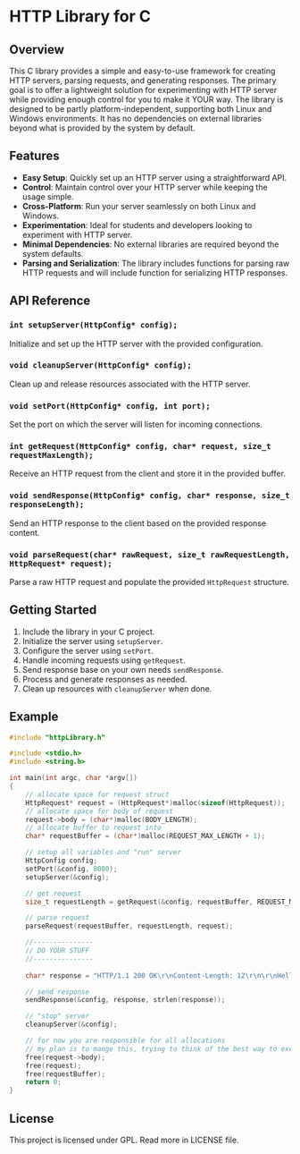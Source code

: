 # HTTP Library for C

## Overview

This C library provides a simple and easy-to-use framework for creating HTTP servers, parsing requests, and generating responses. The primary goal is to offer a lightweight solution for experimenting with HTTP server while providing enough control for you to make it YOUR way. The library is designed to be partly platform-independent, supporting both Linux and Windows environments. It has no dependencies on external libraries beyond what is provided by the system by default.

## Features

- **Easy Setup**: Quickly set up an HTTP server using a straightforward API.
- **Control**: Maintain control over your HTTP server while keeping the usage simple.
- **Cross-Platform**: Run your server seamlessly on both Linux and Windows.
- **Experimentation**: Ideal for students and developers looking to experiment with HTTP server.
- **Minimal Dependencies**: No external libraries are required beyond the system defaults.
- **Parsing and Serialization**: The library includes functions for parsing raw HTTP requests and will include function for serializing HTTP responses.

## API Reference

### `int setupServer(HttpConfig* config);`

Initialize and set up the HTTP server with the provided configuration.

### `void cleanupServer(HttpConfig* config);`

Clean up and release resources associated with the HTTP server.

### `void setPort(HttpConfig* config, int port);`

Set the port on which the server will listen for incoming connections.

### `int getRequest(HttpConfig* config, char* request, size_t requestMaxLength);`

Receive an HTTP request from the client and store it in the provided buffer.

### `void sendResponse(HttpConfig* config, char* response, size_t responseLength);`

Send an HTTP response to the client based on the provided response content.

### `void parseRequest(char* rawRequest, size_t rawRequestLength, HttpRequest* request);`

Parse a raw HTTP request and populate the provided `HttpRequest` structure.

## Getting Started

1. Include the library in your C project.
2. Initialize the server using `setupServer`.
3. Configure the server using `setPort`.
4. Handle incoming requests using `getRequest`.
5. Send response base on your own needs `sendResponse`.
6. Process and generate responses as needed.
7. Clean up resources with `cleanupServer` when done.

## Example

```c
#include "httpLibrary.h"

#include <stdio.h>
#include <string.h>

int main(int argc, char *argv[])
{
    // allocate space for request struct
    HttpRequest* request = (HttpRequest*)malloc(sizeof(HttpRequest));
    // allocate space for body of request
    request->body = (char*)malloc(BODY_LENGTH);
    // allocate buffer to request into
    char* requestBuffer = (char*)malloc(REQUEST_MAX_LENGTH + 1);

    // setup all variables and "run" server
    HttpConfig config;
    setPort(&config, 8080);
    setupServer(&config);

    // get request
    size_t requestLength = getRequest(&config, requestBuffer, REQUEST_MAX_LENGTH);

    // parse request
    parseRequest(requestBuffer, requestLength, request);

    //---------------
    // DO YOUR STUFF
    //---------------
    
    char* response = "HTTP/1.1 200 OK\r\nContent-Length: 12\r\n\r\nHello, World!";

    // send response
    sendResponse(&config, response, strlen(response));

    // "stop" server
    cleanupServer(&config);

    // for now you are responsible for all allocations
    // my plan is to mange this, trying to think of the best way to execute this
    free(request->body);
    free(request);
    free(requestBuffer);
    return 0;
}
```

## License
This project is licensed under GPL. Read more in LICENSE file.
